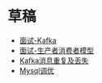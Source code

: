 # 草稿

  - [面试-Kafka](draft/Kafka.md)
  - [面试-生产者消费者模型](draft/生产者消费者模型.md)
  - [Kafka消息重复及丢失](draft/Kafka消息重复及丢失.md)
  - [Mysql调优](draft/Mysql调优.md)










